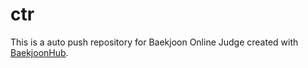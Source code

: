 # ctr
This is a auto push repository for Baekjoon Online Judge created with [BaekjoonHub](https://github.com/BaekjoonHub/BaekjoonHub).
